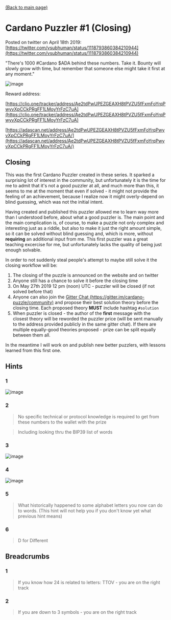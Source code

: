 [(Back to main page)](./..)

# Cardano Puzzler #1 (Closing)

Posted on twitter on April 18th 2019: [https://twitter.com/vsubhuman/status/1118793860384210944](https://twitter.com/vsubhuman/status/1118793860384210944)

"There's 1000 #Cardano $ADA behind these numbers. Take it. Bounty will slowly grow with time, but remember that someone else might take it first at any moment."

![image](https://user-images.githubusercontent.com/5585355/56515020-8a59d980-653f-11e9-82eb-0ff2ae915c9c.png)

Reward address:

[https://clio.one/tracker/address/Ae2tdPwUPEZGEAXH8tPVZU5fFxmFoYrqPwyvXpCCkPRgFF1LMoyYrFzC7uA](https://clio.one/tracker/address/Ae2tdPwUPEZGEAXH8tPVZU5fFxmFoYrqPwyvXpCCkPRgFF1LMoyYrFzC7uA)

[https://adascan.net/address/Ae2tdPwUPEZGEAXH8tPVZU5fFxmFoYrqPwyvXpCCkPRgFF1LMoyYrFzC7uA/](https://adascan.net/address/Ae2tdPwUPEZGEAXH8tPVZU5fFxmFoYrqPwyvXpCCkPRgFF1LMoyYrFzC7uA/)

## Closing

This was the first Cardano Puzzler created in these series. It sparked a surprising lot of interest in the community, but unfortunately it is the time for me to admit that it's not a good puzzler at all, and much more than this, it seems to me at the moment that even if solved - it might not provide the feeling of an achievement, because I realize now it might overly-depend on blind guessing, which was not the initial intent.

Having created and published this puzzler allowed me to learn way more than I understood before, about what a good puzzler is. The main point and the main complication is, of course, to make a puzzle not only complex and interesting just as a riddle, but also to make it just the right amount simple, so it can be solved without blind guessing and, which is more, without **requiring** an additional input from me. This first puzzler was a great teaching excercise for me, but unfortunately lacks the quality of being just enough solvable.

In order to not suddenly steal people's attempt to maybe still solve it the closing workflow will be:
1. The closing of the puzzle is announced on the website and on twitter
2. Anyone still has a chance to solve it before the closing time
3. On May 27th 2019 12 pm (noon) UTC - puzzler will be closed (if not solved before that)
4. Anyone can also join the [Gitter Chat (https://gitter.im/cardano-puzzle/community)](https://gitter.im/cardano-puzzle/community) and propose their best solution theory before the closing time. Each proposed theory **MUST** include hashtag `#solution`
5. When puzzler is closed - the author of the **first** message with the closest theory will be reworded the puzzler price (will be sent manually to the address provided publicly in the same gitter chat). If there are multiple equally-good theories proposed - prize can be split equally between them all.

In the meantime I will work on and publish new better puzzlers, with lessons learned from this first one.

## Hints

### 1

![image](https://user-images.githubusercontent.com/5585355/56515148-e3297200-653f-11e9-86a8-67e2ae81e07f.png)

### 2

> No specific technical or protocol knowledge is required to get from these numbers to the wallet with the prize

> Including looking thru the BIP39 list of words

### 3

![image](https://user-images.githubusercontent.com/5585355/56515210-0b18d580-6540-11e9-99e4-30998d7f2418.png)

### 4

![image](https://user-images.githubusercontent.com/5585355/56515244-1d930f00-6540-11e9-8710-34e470546c7a.png)

### 5

> What historically happened to some alphabet letters you now can do to words. (This hint will not help you if you don't know yet what previous hint means)

### 6

> D for Different

## Breadcrumbs

### 1

> If you know how 24 is related to letters: TTOV - you are on the right track

### 2

> If you are down to 3 symbols - you are on the right track
